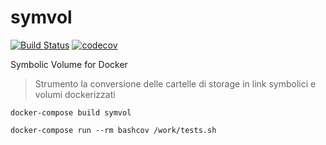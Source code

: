 # symvol

[![Build Status](https://travis-ci.org/javanile/symvol.svg?branch=master)](https://travis-ci.org/javanile/symvol)
[![codecov](https://codecov.io/gh/javanile/symvol/branch/master/graph/badge.svg)](https://codecov.io/gh/javanile/symvol)

Symbolic Volume for Docker

> Strumento la conversione delle cartelle di storage in link symbolici e volumi dockerizzati

```
docker-compose build symvol
```

```
docker-compose run --rm bashcov /work/tests.sh
```

